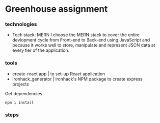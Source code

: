 # Greenhouse assignment

### technologies
- Tech stack: MERN 
I choose the MERN stack to cover the entire devlopment cycle from Front-end to Back-end using JavaScript and because it works well to store, manipulate and represent JSON data at every tier of the application.

### tools 
- create-react app | to set-up React application
- ironhack_generator | ironhack's NPM package to create express projects

Get dependencies
```
npm i install
```

### steps 
